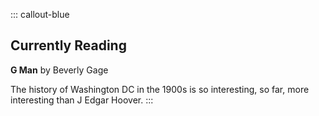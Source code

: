 ::: callout-blue
## Currently Reading

__G Man__ by Beverly Gage

The history of Washington DC in the 1900s is so interesting, so far, more interesting than J Edgar Hoover.
:::